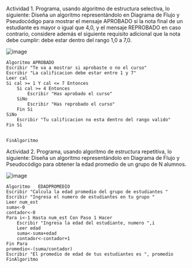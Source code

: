 Actividad 1. Programa, usando algoritmo de estructura selectiva, lo siguiente:
Diseña un algoritmo representándolo en Diagrama de Flujo y Pseudocódigo para mostrar el mensaje APROBADO si la nota final de un estudiante es mayor o igual que 4,0,
y el mensaje REPROBADO en caso contrario, considere además el siguiente requisito adicional que la nota debe cumplir: debe estar dentro del rango 1,0 a 7,0.

![image](https://user-images.githubusercontent.com/34118685/166023937-19461c10-d44d-423c-8fad-26ea5413f671.png)

	Algoritmo APROBADO
	Escribir "Te va a mostrar si aprobaste o no el curso"
	Escribir "La calificacion debe estar entre 1 y 7"
	Leer cal
	Si cal >= 1 Y cal <= 7 Entonces
		Si cal >= 4 Entonces
			Escribir "Has aprobado el curso"
		SiNo
			Escribir "Has reprobado el curso"
		Fin Si
	SiNo
		Escribir "Tu calificacion no esta dentro del rango valido"
	Fin Si
	
	
	FinAlgoritmo


Actividad 2. Programa, usando algoritmo de estructura repetitiva, lo siguiente:
Diseña un algoritmo representándolo en Diagrama de Flujo y Pseudocódigo para obtener la edad promedio de un grupo de N alumnos.

![image](https://user-images.githubusercontent.com/34118685/166508670-bacb96cd-f38b-4116-95ec-009545c455fa.png)



	Algoritmo 	EDADPROMEDIO
	Escribir "Calcula la edad promedio del grupo de estudiantes "
	Escribir "Ingresa el numero de estudiantes en tu grupo "
	Leer num_est
	suma<-0
	contador<-0
	Para i<-1 Hasta num_est Con Paso 1 Hacer
		Escribir "Ingresa la edad del estudiante, numero ",i
		Leer edad
		suma<-suma+edad
		contador<-contador+1
	Fin Para
	promedio<-(suma/contador)
	Escribir "El promedio de edad de tus estudiantes es ", promedio
	FinAlgoritmo


